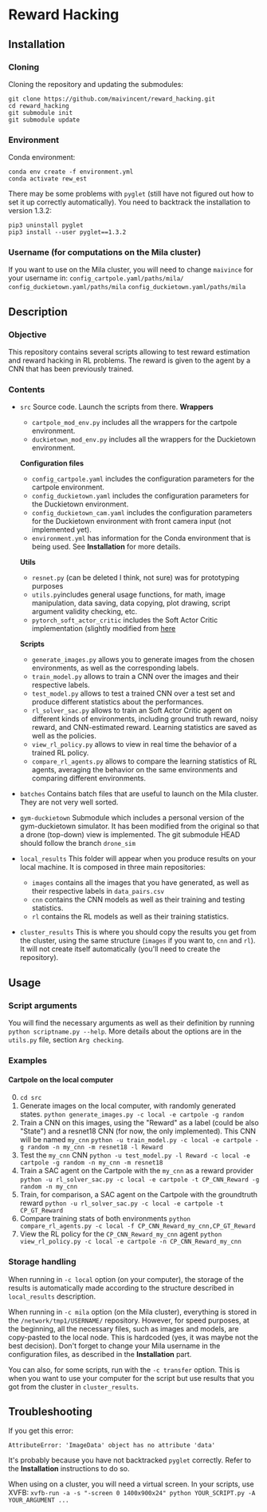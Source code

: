 # Reward Hacking

## Installation

### Cloning
Cloning the repository and updating the submodules:
```
git clone https://github.com/maivincent/reward_hacking.git
cd reward_hacking
git submodule init
git submodule update
```

### Environment
Conda environment:
```
conda env create -f environment.yml 
conda activate rew_est
```

There may be some problems with `pyglet` (still have not figured out how to set it up correctly automatically).
You need to backtrack the installation to version 1.3.2:
```
pip3 uninstall pyglet
pip3 install --user pyglet==1.3.2
```

### Username (for computations on the Mila cluster)
If you want to use on the Mila cluster, you will need to change `maivince` for your username in:
`config_cartpole.yaml/paths/mila/`
`config_duckietown.yaml/paths/mila`
`config_duckietown.yaml/paths/mila`


## Description

### Objective

This repository contains several scripts allowing to test reward estimation and reward hacking in RL problems. The reward is given to the agent by a CNN that has been previously trained.

### Contents
- `src`
   Source code. Launch the scripts from there.
   **Wrappers**
   - `cartpole_mod_env.py` includes all the wrappers for the cartpole environment.
   - `duckietown_mod_env.py` includes all the wrappers for the Duckietown environment.

   **Configuration files**
   - `config_cartpole.yaml` includes the configuration parameters for the cartpole environment.
   - `config_duckietown.yaml` includes the configuration parameters for the Duckietown environment.
   - `config_duckietown_cam.yaml` includes the configuration parameters for the Duckietown environment with front camera input (not implemented yet).
   - `environment.yml` has information for the Conda environment that is being used. See **Installation** for more details.


   **Utils**
   - `resnet.py` (can be deleted I think, not sure) was for prototyping purposes
   - `utils.py`includes general usage functions, for math, image manipulation, data saving, data copying, plot drawing, script argument validity checking, etc.
   - `pytorch_soft_actor_critic` includes the Soft Actor Critic implementation (slightly modified from [here](https://github.com/pranz24/pytorch-soft-actor-critic)

   **Scripts**
   - `generate_images.py` allows you to generate images from the chosen environments, as well as the corresponding labels.
   - `train_model.py` allows to train a CNN over the images and their respective labels.
   - `test_model.py` allows to test a trained CNN over a test set and produce different statistics about the performances.
   - `rl_solver_sac.py` allows to train an Soft Actor Critic agent on different kinds of environments, including ground truth reward, noisy reward, and CNN-estimated reward.  Learning statistics are saved as well as the policies.
   - `view_rl_policy.py` allows to view in real time the behavior of a trained RL policy.
   - `compare_rl_agents.py` allows to compare the learning statistics of RL agents, averaging the behavior on the same environments and comparing different environments.

- `batches`
   Contains batch files that are useful to launch on the Mila cluster. They are not very well sorted.

- `gym-duckietown`
   Submodule which includes a personal version of the gym-duckietown simulator. It has been modified from the original so that a drone (top-down) view is implemented. The git submodule HEAD should follow the branch `drone_sim`

- `local_results`
	This folder will appear when you produce results on your local machine. It is composed in three main repositories:
   - `images` contains all the images that you have generated, as well as their respective labels in `data_pairs.csv`
   - `cnn` contains the CNN models as well as their training and testing statistics.
   - `rl` contains the RL models as well as their training statistics.

- `cluster_results`
	This is where you should copy the results you get from the cluster, using the same structure (`images` if you want to, `cnn` and `rl`). It will not create itself automatically (you'll need to create the repository).



## Usage

### Script arguments
You will find the necessary arguments as well as their definition by running `python scriptname.py --help`.
More details about the options are in the `utils.py` file, section `Arg checking`.

### Examples

#### Cartpole on the local computer
0. `cd src`
1. Generate images on the local computer, with randomly generated states.
   `python generate_images.py -c local -e cartpole -g random`
2. Train a CNN on this images, using the "Reward" as a label (could be also "State") and a resnet18 CNN (for now, the only implemented). This CNN will be named `my_cnn`
   `python -u train_model.py -c local -e cartpole -g random -n my_cnn -m resnet18 -l Reward`
3. Test the `my_cnn` CNN
   `python -u test_model.py -l Reward -c local -e cartpole -g random -n my_cnn -m resnet18`
4. Train a SAC agent on the Cartpole with the `my_cnn` as a reward provider
   `python -u rl_solver_sac.py -c local -e cartpole -t CP_CNN_Reward -g random -n my_cnn`
5. Train, for comparison, a SAC agent on the Cartpole with the groundtruth reward
   `python -u rl_solver_sac.py -c local -e cartpole -t CP_GT_Reward` 
6. Compare training stats of both environments
   `python compare_rl_agents.py -c local -f CP_CNN_Reward_my_cnn,CP_GT_Reward`
7. View the RL policy for the `CP_CNN_Reward_my_cnn` agent
   `python view_rl_policy.py -c local -e cartpole -n CP_CNN_Reward_my_cnn`


### Storage handling
When running in `-c local` option (on your computer), the storage of the results is automatically made according to the structure described in `local_results` description.

When running in `-c mila` option (on the Mila cluster), everything is stored in the `/network/tmp1/USERNAME/` repository. However, for speed purposes, at the beginning, all the necessary files, such as images and models, are copy-pasted to the local node. This is hardcoded (yes, it was maybe not the best decision). Don't forget to change your Mila username in the configuration files, as described in the **Installation** part.

You can also, for some scripts, run with the `-c transfer` option. This is when you want to use your computer for the script but use results that you got from the cluster in `cluster_results`.

## Troubleshooting

 If you get this error:
 ```
 AttributeError: 'ImageData' object has no attribute 'data'
 ```
 It's probably because you have not backtracked `pyglet` correctly. Refer to the **Installation** instructions to do so.


 When using on a cluster, you will need a virtual screen. In your scripts, use XVFB:
 `xvfb-run -a -s "-screen 0 1400x900x24" python YOUR_SCRIPT.py -A YOUR_ARGUMENT ... ` 